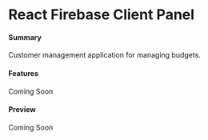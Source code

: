 # React Firebase Client Panel

#### Summary

Customer management application for managing budgets.

#### Features

Coming Soon

#### Preview

Coming Soon

